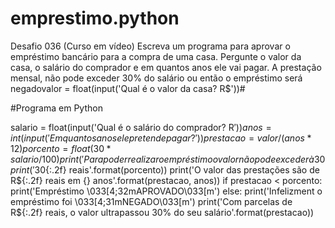 # emprestimo.python
Desafio 036 (Curso em vídeo) Escreva um programa para aprovar o empréstimo bancário para a compra de uma casa. Pergunte o valor da casa, o salário do comprador e em quantos anos ele vai pagar. A prestação mensal, não pode exceder 30% do salário ou então o empréstimo será negadovalor = float(input('Qual é o valor da casa? R$'))#

#Programa em Python

salario = float(input('Qual é o salário do comprador? R$'))
anos = int(input('Em quantos anos ele pretende pagar? '))
prestacao = valor / (anos * 12)
porcento = float(30 * salario / 100)
print('Para poder realizar o empréstimo o valor não pode exceder à 30% do seu salário')
print('30% do seu salário é igual à R${:.2f} reais'.format(porcento))
print('O valor das prestações são de R${:.2f} reais em {} anos'.format(prestacao, anos))
if prestacao < porcento:
    print('Empréstimo \033[4;32mAPROVADO\033[m')
else:
    print('Infelizment o empréstimo foi \033[4;31mNEGADO\033[m')
    print('Com parcelas de R${:.2f} reais, o valor ultrapassou 30% do seu salário'.format(prestacao))


